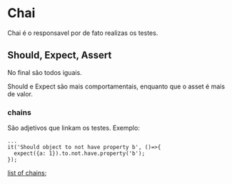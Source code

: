# Chai
Chai é o responsavel por de fato realizas os testes.

## Should, Expect, Assert
No final são todos iguais.

Should e Expect são mais comportamentais, enquanto que o asset é mais de valor.

### chains
São  adjetivos que linkam os testes.
Exemplo:
````
...
it('Should object to not have property b', ()=>{
  expect({a: 1}).to.not.have.property('b');
});
````


[list of chains](https://www.chaijs.com/api/bdd/);
